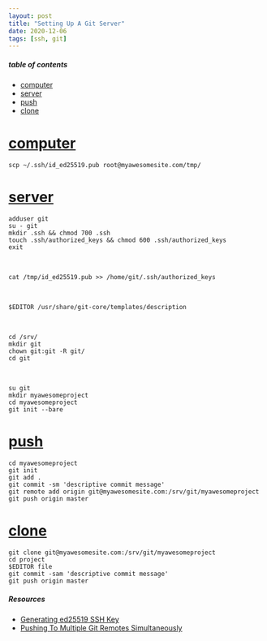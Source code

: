 ```yaml
---
layout: post
title: "Setting Up A Git Server"
date: 2020-12-06
tags: [ssh, git]
---
```


##### table of contents
- [computer](#computer)
- [server](#server)
- [push](#push)
- [clone](#clone)

# [computer](#computer)

```
scp ~/.ssh/id_ed25519.pub root@myawesomesite.com/tmp/
```

# [server](#server)

```
adduser git
su - git
mkdir .ssh && chmod 700 .ssh
touch .ssh/authorized_keys && chmod 600 .ssh/authorized_keys
exit
```

<br />

```
cat /tmp/id_ed25519.pub >> /home/git/.ssh/authorized_keys
```

<br />

```
$EDITOR /usr/share/git-core/templates/description
```

<br />

```
cd /srv/
mkdir git
chown git:git -R git/
cd git
```

<br />

```
su git
mkdir myawesomeproject
cd myawesomeproject
git init --bare
```

# [push](#push)

```
cd myawesomeproject
git init
git add .
git commit -sm 'descriptive commit message'
git remote add origin git@myawesomesite.com:/srv/git/myawesomeproject
git push origin master
```

# [clone](#clone)

```
git clone git@myawesomesite.com:/srv/git/myawesomeproject
cd project
$EDITOR file
git commit -sam 'descriptive commit message'
git push origin master
```

##### Resources
- [Generating ed25519 SSH Key](https://robertmarshall.xyz/generating-ed25519-ssh-key)
- [Pushing To Multiple Git Remotes Simultaneously](https://robertmarshall.xyz/push-to-multiple-git-remotes-simultaneously/)

